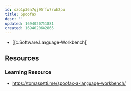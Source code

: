 ```yaml
---
id: szo1p36n7qj95ffw7rwh2pu
title: Spoofax
desc: ''
updated: 1694020751881
created: 1694020682865
---
```


- [[c.Software.Language-Workbench]]

## Resources

### Learning Resource

- https://tomassetti.me/spoofax-a-language-workbench/